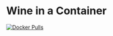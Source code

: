 # Wine in a Container 

[![Docker Pulls](https://img.shields.io/docker/pulls/strm/wine.svg?style=plastic)](https://hub.docker.com/r/strm/wine/)


